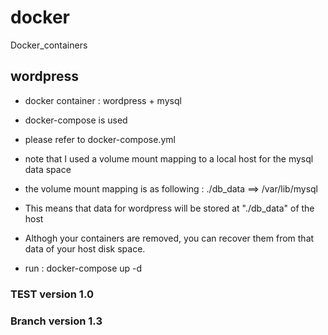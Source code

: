 # docker
Docker_containers


## wordpress
 - docker container : wordpress + mysql
 - docker-compose is used
 - please refer to docker-compose.yml
 - note that I used a volume mount mapping to a local host for the mysql data space
 - the volume mount mapping is as following : ./db_data ==> /var/lib/mysql
 - This means that data for wordpress will be stored at "./db_data" of the host
 - Althogh your containers are removed, you can recover them from that data of your host disk space.
 
 - run : docker-compose up -d
 
 ### TEST version 1.0 ###
 ### Branch version 1.3 ###
 
